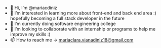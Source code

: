 - 👋 Hi, I’m @mariacdiniz
- 👀 I’m interested in learning more about front-end and back end area :) hopefully becoming a full stack developer in the future
- 🌱 I’m currently doing software engineering college 
- 💞️ I’m looking to collaborate with an internship or programs to help me improve my skills :)
- 📫 How to reach me -> mariaclara.vianadiniz18@gmail.com

<!---
mariacdiniz/mariacdiniz is a ✨ special ✨ repository because its `README.md` (this file) appears on your GitHub profile.
You can click the Preview link to take a look at your changes.
--->
